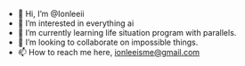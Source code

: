 - 👋 Hi, I’m @Ionleeii
- 👀 I’m interested in everything ai
- 🌱 I’m currently learning life situation program with parallels.
- 💞️ I’m looking to collaborate on impossible things.
- 📫 How to reach me here, ionleeisme@gmail.com

<!---
Ionleeii/Ionleeii is a ✨ special ✨ repository because its `README.md` (this file) appears on your GitHub profile.
You can click the Preview link to take a look at your changes.
--->
